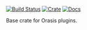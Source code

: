 [![Build Status](https://travis-ci.org/Undumendil/orasis-plugin.png)](https://travis-ci.org/Undumendil/orasis-plugin)
[![Crate](https://img.shields.io/crates/v/orasis-plugin.svg)](https://crates.io/crates/orasis-plugin)
[![Docs](https://docs.rs/orasis-plugin/badge.svg)](https://docs.rs/orasis-plugin)

Base crate for Orasis plugins.
